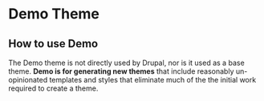 # Demo Theme

## How to use Demo
The Demo theme is not directly used by Drupal, nor is it used as a base theme.
**Demo is for generating new themes** that include
reasonably un-opinionated templates and styles that eliminate much of the
the initial work required to create a theme.

